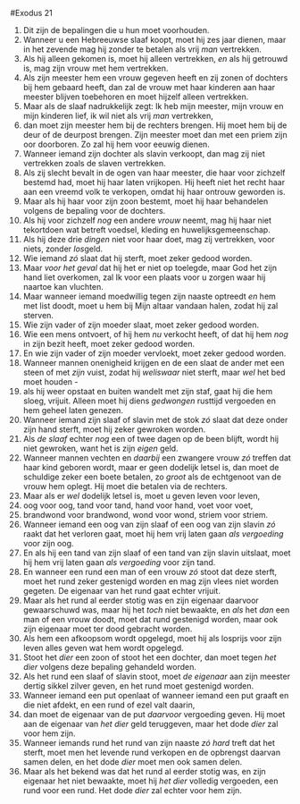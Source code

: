 #Exodus 21
1. Dit zijn de bepalingen die u hun moet voorhouden.
2. Wanneer u een Hebreeuwse slaaf koopt, moet hij zes jaar dienen, maar in het zevende mag hij zonder te betalen als vrij *man* vertrekken.
3. Als hij alleen gekomen is, moet hij alleen vertrekken, *en* als hij getrouwd is, mag zijn vrouw met hem vertrekken.
4. Als zijn meester hem een vrouw gegeven heeft en zij zonen of dochters bij hem gebaard heeft, dan zal de vrouw met haar kinderen aan haar meester blijven toebehoren en moet hijzelf alleen vertrekken.
5. Maar als de slaaf nadrukkelijk zegt: Ik heb mijn meester, mijn vrouw en mijn kinderen lief, ik wil niet als vrij *man* vertrekken,
6. dan moet zijn meester hem bij de rechters brengen. Hij moet hem bij de deur of de deurpost brengen. Zijn meester moet dan met een priem zijn oor doorboren. Zo zal hij hem voor eeuwig dienen.
7. Wanneer iemand zijn dochter als slavin verkoopt, dan mag zij niet vertrekken zoals de slaven vertrekken.
8. Als zij slecht bevalt in de ogen van haar meester, die haar voor zichzelf bestemd had, moet hij haar laten vrijkopen. Hij heeft niet het recht haar aan een vreemd volk te verkopen, omdat hij haar ontrouw geworden is.
9. Maar als hij haar voor zijn zoon bestemt, moet hij haar behandelen volgens de bepaling voor de dochters.
10. Als hij voor zichzelf *nog* een andere *vrouw* neemt, mag hij haar niet tekortdoen wat betreft voedsel, kleding en huwelijksgemeenschap.
11. Als hij deze drie *dingen* niet voor haar doet, mag zij vertrekken, voor niets, zonder *los*geld.
12. Wie iemand *zó* slaat dat hij sterft, moet zeker gedood worden.
13. Maar *voor het geval* dat hij het er niet op toelegde, maar God het zijn hand liet overkomen, zal Ik voor een plaats voor u zorgen waar hij naartoe kan vluchten.
14. Maar wanneer iemand moedwillig tegen zijn naaste optreedt *en* hem met list doodt, moet u hem bij Mijn altaar vandaan halen, zodat hij zal sterven.
15. Wie zijn vader of zijn moeder slaat, moet zeker gedood worden.
16. Wie een mens ontvoert, of hij hem *nu* verkocht heeft, of dat hij hem *nog* in zijn bezit heeft, moet zeker gedood worden.
17. En wie zijn vader of zijn moeder vervloekt, moet zeker gedood worden.
18. Wanneer mannen onenigheid krijgen en de een slaat de ander met een steen of met *zijn* vuist, zodat hij *weliswaar* niet sterft, maar *wel* het bed moet houden -
19. als hij weer opstaat en buiten wandelt met zijn staf, gaat hij die hem sloeg, vrijuit. Alleen moet hij diens *gedwongen* rusttijd vergoeden en hem geheel laten genezen.
20. Wanneer iemand zijn slaaf of slavin met de stok *zó* slaat dat deze onder zijn hand sterft, moet hij zeker gewroken worden.
21. Als *de slaaf* echter *nog* een of twee dagen op de been blijft, wordt hij niet gewroken, want het is zijn *eigen* geld.
22. Wanneer mannen vechten en *daarbij* een zwangere vrouw *zó* treffen dat haar kind geboren wordt, maar er geen dodelijk letsel is, dan moet de schuldige zeker een boete betalen, zo *groot* als de echtgenoot van de vrouw hem oplegt. Hij moet die betalen via de rechters.
23. Maar als er *wel* dodelijk letsel is, moet u geven leven voor leven,
24. oog voor oog, tand voor tand, hand voor hand, voet voor voet,
25. brandwond voor brandwond, wond voor wond, striem voor striem.
26. Wanneer iemand een oog van zijn slaaf of een oog van zijn slavin *zó* raakt dat het verloren gaat, moet hij hem vrij laten gaan *als vergoeding* voor zijn oog.
27. En als hij een tand van zijn slaaf of een tand van zijn slavin uitslaat, moet hij hem vrij laten gaan *als vergoeding* voor zijn tand.
28. En wanneer een rund een man of een vrouw *zó* stoot dat deze sterft, moet het rund zeker gestenigd worden en mag zijn vlees niet worden gegeten. De eigenaar van het rund gaat echter vrijuit.
29. Maar als het rund al eerder stotig was en zijn eigenaar daarvoor gewaarschuwd was, maar hij het *toch* niet bewaakte, en *als* het *dan* een man of een vrouw doodt, moet dat rund gestenigd worden, maar ook zijn eigenaar moet ter dood gebracht worden.
30. Als hem een afkoopsom wordt opgelegd, moet hij als losprijs voor zijn leven alles geven wat hem wordt opgelegd.
31. Stoot het *dier* een zoon of stoot het een dochter, dan moet tegen *het dier* volgens deze bepaling gehandeld worden.
32. Als het rund een slaaf of slavin stoot, moet *de eigenaar* aan zijn meester dertig sikkel zilver geven, en het rund moet gestenigd worden.
33. Wanneer iemand een put openlaat of wanneer iemand een put graaft en die niet afdekt, en een rund of ezel valt daarin,
34. dan moet de eigenaar van de put *daarvoor* vergoeding geven. Hij moet aan de eigenaar van *het dier* geld teruggeven, maar het dode *dier* zal voor hem zijn.
35. Wanneer iemands rund het rund van zijn naaste *zó hard* treft dat het sterft, moet men het levende rund verkopen en de opbrengst daarvan samen delen, en het dode *dier* moet men ook samen delen.
36. Maar als het bekend was dat het rund al eerder stotig was, en zijn eigenaar het niet bewaakte, moet hij *het dier* volledig vergoeden, een rund voor een rund. Het dode *dier* zal echter voor hem zijn.
